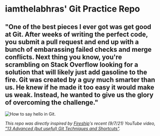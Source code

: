 # iamthelabhras' Git Practice Repo

## "One of the best pieces I ever got was get good at Git.  After weeks of writing the perfect code, you submit a pull request and end up with a bunch of embarassing failed checks and merge conflicts.  Next thing you know, you're scrambling on Stack Overflow looking for a solution that will likely just add gasoline to the fire.  Git was created by a guy much smarter than us.  He knew if he made it too easy it would make us weak.  Instead, he wanted to give us the glory of overcoming the challenge."

![How to say hello in Git.](https://larrymg.me/images/git_hello.png)

*This repo was directly inspired by [Fireship](https://www.youtube.com/channel/UCsBjURrPoezykLs9EqgamOA)'s recent (9/7/21) YouTube video, ["13 Advanced (but useful) Git Techniques and Shortcuts"](https://www.youtube.com/watch?v=ecK3EnyGD8o).*


